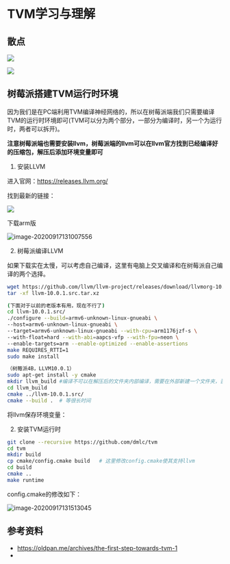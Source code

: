 # TVM学习与理解



## 散点

![](C:\Users\liguiying\Documents\gitProject\Reading-Notes\pics\20200917_tvm1.png)

![](C:\Users\liguiying\Documents\gitProject\Reading-Notes\pics\20200917_tvm2.png)



## 树莓派搭建TVM运行时环境

因为我们是在PC端利用TVM编译神经网络的，所以在树莓派端我们只需要编译TVM的运行时环境即可(TVM可以分为两个部分，一部分为编译时，另一个为运行时，两者可以拆开)。

**注意树莓派端也需要安装llvm，树莓派端的llvm可以在llvm官方找到已经编译好的压缩包，解压后添加环境变量即可**

1. 安装LLVM

进入官网：https://releases.llvm.org/

找到最新的链接：

![](C:\Users\liguiying\Documents\gitProject\Reading-Notes\pics\20200917_tvm3.png)

下载arm版

![image-20200917131007556](C:\Users\liguiying\Documents\gitProject\Reading-Notes\pics\20200917_tvm4.png)

2. 树莓派编译LLVM

如果下载实在太慢，可以考虑自己编译，这里有电脑上交叉编译和在树莓派自己编译的两个选择。

```bash
wget https://github.com/llvm/llvm-project/releases/download/llvmorg-10.0.1/llvm-10.0.1.src.tar.xz
tar -xf llvm-10.0.1.src.tar.xz

(下面对于以前的老版本有用，现在不行了)
cd llvm-10.0.1.src/
./configure --build=armv6-unknown-linux-gnueabi \
--host=armv6-unknown-linux-gnueabi \
--target=armv6-unknown-linux-gnueabi --with-cpu=arm1176jzf-s \
--with-float=hard --with-abi=aapcs-vfp --with-fpu=neon \
--enable-targets=arm --enable-optimized --enable-assertions
make REQUIRES_RTTI=1
sudo make install

（树莓派4B，LLVM10.0.1）
sudo apt-get install -y cmake
mkdir llvm_build #编译不可以在解压后的文件夹内部编译，需要在外部新建一个文件夹，否则编译会失败！
cd llvm_build
cmake ../llvm-10.0.1.src/
cmake --build .  # 等很长时间

```

将llvm保存环境变量：



2. 安装TVM运行时

```bash
git clone --recursive https://github.com/dmlc/tvm
cd tvm
mkdir build
cp cmake/config.cmake build   # 这里修改config.cmake使其支持llvm
cd build
cmake ..
make runtime
```

config.cmake的修改如下：

![image-20200917131513045](C:\Users\liguiying\Documents\gitProject\Reading-Notes\pics\20200917_tvm5.png)



## 参考资料

- https://oldpan.me/archives/the-first-step-towards-tvm-1
- 
